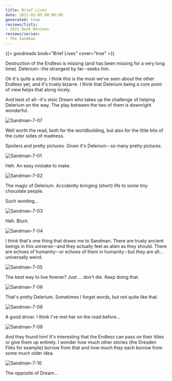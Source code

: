 ```yaml
---
title: Brief Lives
date: 2021-02-05 00:00:00
generated: true
reviews/lists:
- 2021 Book Reviews
reviews/series:
- The Sandman
---
```

{{< goodreads book="Brief Lives" cover="true" >}}

Destruction of the Endless is missing (and has been missing for a very long time). Delerium--the strangest by far--seeks him.  

Oh it's quite a story. I think this is the most we've seen about the other Endless yet, and it's truely bizarre. I think that Delerium being a core point of view helps that along nicely.  

<!--more-->

And best of all--it's stoic Dream who takes up the challenge of helping Delerium on the way. The play between the two of them is downright wonderful.  

![Sandman-7-07](/embeds/books/attachments/sandman-7-07.jpg)  

Well worth the read, both for the worldbuilding, but also for the little bits of the cuter sides of madness.  

Spoilers and pretty pictures. Given it's Delerium--so many pretty pictures.  

![Sandman-7-01](/embeds/books/attachments/sandman-7-01.jpg)  

Heh. An easy mistake to make.  

![Sandman-7-02](/embeds/books/attachments/sandman-7-02.jpg)  

The magic of Delerium. Accidently bringing (short) life to some tiny chocolate people.  

Such wording...  

![Sandman-7-03](/embeds/books/attachments/sandman-7-03.jpg)  

Heh. Blunt.  

![Sandman-7-04](/embeds/books/attachments/sandman-7-04.jpg)  

I think that's one thing that draws me to Sandman. There are truely ancient beings in this universe--and they actually feel as alien as they should. There are echoes of humanity--or echoes of them in humanity--but they are all... universally weird.  

![Sandman-7-05](/embeds/books/attachments/sandman-7-05.jpg)  

The best way to live forever? Just ... don't die. Keep doing that.  

![Sandman-7-06](/embeds/books/attachments/sandman-7-06.jpg)  

That's pretty Delerium. Sometimes I forget words, but not quite like that.  

![Sandman-7-08](/embeds/books/attachments/sandman-7-08.jpg)  

A good driver. I think I've met her on the road before...  

![Sandman-7-09](/embeds/books/attachments/sandman-7-09.jpg)  

And they found him! It's interesting that the Endless can pass on their titles or give them up entirely. I wonder how much other stories (the Dresden Files for example) borrow from that and how much they each borrow from some much older idea.  

![Sandman-7-10](/embeds/books/attachments/sandman-7-10.jpg)  

The opposite of Dream...



